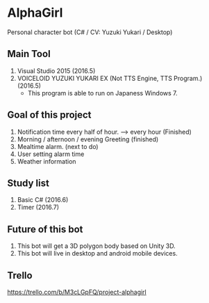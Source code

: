 # AlphaGirl
Personal character bot (C# / CV: Yuzuki Yukari / Desktop)

## Main Tool

1. Visual Studio 2015                                           (2016.5)
2. VOICELOID YUZUKI YUKARI EX (Not TTS Engine, TTS Program.)    (2016.5)
    - This program is able to run on Japaness Windows 7.

## Goal of this project

1. Notification time every half of hour. --> every hour (Finished)
2. Morning / afternoon / evening Greeting (finished)
3. Mealtime alarm.  (next to do)
4. User setting alarm time
5. Weather information

## Study list

1. Basic C# (2016.6)
2. Timer    (2016.7)

## Future of this bot

1. This bot will get a 3D polygon body based on Unity 3D.
2. This bot will live in desktop and android mobile devices.

## Trello

https://trello.com/b/M3cLGpFQ/project-alphagirl
